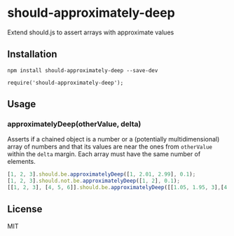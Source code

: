 # should-approximately-deep

Extend should.js to assert arrays with approximate values

## Installation

```
npm install should-approximately-deep --save-dev
```

```
require('should-approximately-deep');
```

## Usage

### approximatelyDeep(otherValue, delta)

Asserts if a chained object is a number or a (potentially multidimensional) array of
numbers and that its values are near the ones from `otherValue` within the `delta` margin.
Each array must have the same number of elements.

```js
[1, 2, 3].should.be.approximatelyDeep([1, 2.01, 2.99], 0.1);
[1, 2, 3].should.not.be.approximatelyDeep([1, 2], 0.1);
[[1, 2, 3], [4, 5, 6]].should.be.approximatelyDeep([[1.05, 1.95, 3],[4, 4.98, 6]], 0.1);
```

## License

MIT